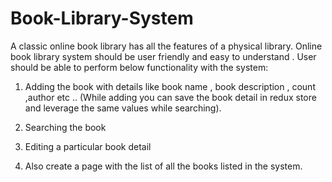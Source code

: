# Book-Library-System

A classic online book library has all the features of a physical library. Online book library system should be user friendly and easy to understand . User should be able to perform below functionality with the system:

1. Adding the book with details like book name , book description , count ,author etc ..  (While adding you can save the book detail in redux store and leverage the same values while searching).

2. Searching the book

3. Editing a particular book detail

4. Also create a page with the list of all the books listed in the system.
